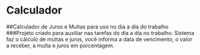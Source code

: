 # Calculador
##Calculador de Juros e Multas para uso no dia a dia do trabalho
###Projeto criado para auxiliar nas tarefas do dia a dia no trabalho. Sistema faz o cálculo de multas e juros, você informa a data de vencimento, o valor a receber, a multa e juros em porcentagem.
